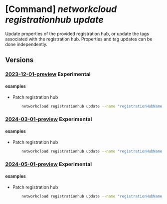 # [Command] _networkcloud registrationhub update_

Update properties of the provided registration hub, or update the tags associated with the registration hub. Properties and tag updates can be done independently.

## Versions

### [2023-12-01-preview](/Resources/mgmt-plane/L3N1YnNjcmlwdGlvbnMve30vcmVzb3VyY2Vncm91cHMve30vcHJvdmlkZXJzL21pY3Jvc29mdC5uZXR3b3JrY2xvdWQvcmVnaXN0cmF0aW9uaHVicy97fQ==/2023-12-01-preview.xml) **Experimental**

<!-- mgmt-plane /subscriptions/{}/resourcegroups/{}/providers/microsoft.networkcloud/registrationhubs/{} 2023-12-01-preview -->

#### examples

- Patch registration hub
    ```bash
        networkcloud registrationhub update --name "registrationHubName" --resource-group "resourceGroupName" --description "Example registration hub description" --tags key1="myvalue1" key2="myvalue2"
    ```

### [2024-03-01-preview](/Resources/mgmt-plane/L3N1YnNjcmlwdGlvbnMve30vcmVzb3VyY2Vncm91cHMve30vcHJvdmlkZXJzL21pY3Jvc29mdC5uZXR3b3JrY2xvdWQvcmVnaXN0cmF0aW9uaHVicy97fQ==/2024-03-01-preview.xml) **Experimental**

<!-- mgmt-plane /subscriptions/{}/resourcegroups/{}/providers/microsoft.networkcloud/registrationhubs/{} 2024-03-01-preview -->

#### examples

- Patch registration hub
    ```bash
        networkcloud registrationhub update --name "registrationHubName" --resource-group "resourceGroupName" --description "Example registration hub description" --tags key1="myvalue1" key2="myvalue2"
    ```

### [2024-05-01-preview](/Resources/mgmt-plane/L3N1YnNjcmlwdGlvbnMve30vcmVzb3VyY2Vncm91cHMve30vcHJvdmlkZXJzL21pY3Jvc29mdC5uZXR3b3JrY2xvdWQvcmVnaXN0cmF0aW9uaHVicy97fQ==/2024-05-01-preview.xml) **Experimental**

<!-- mgmt-plane /subscriptions/{}/resourcegroups/{}/providers/microsoft.networkcloud/registrationhubs/{} 2024-05-01-preview -->

#### examples

- Patch registration hub
    ```bash
        networkcloud registrationhub update --name "registrationHubName" --resource-group "resourceGroupName" --description "Example registration hub description" --tags key1="myvalue1" key2="myvalue2"
    ```
